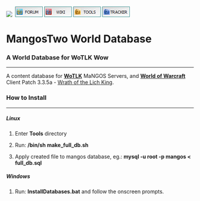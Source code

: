 [![](https://www.getmangos.eu/images/primus/blue/misc/logo.png)](http://www.getmangos.eu)&nbsp;
[![](/icons/FORUM.gif)](https://www.getmangos.eu/forum.php)
[![](/icons/WIKI.gif)](http://github.com/mangoswiki/wiki/wiki)
[![](/icons/TOOLS.gif)](http://github.com/mangostools)
[![](/icons/TRACKER.gif)](https://www.getmangos.eu/project.php)

MangosTwo World Database
===

### A World Database for WoTLK Wow
----
A content database for [**WoTLK**][10] MaNGOS Servers, and [**World of Warcraft**][50] Client Patch
3.3.5a - [Wrath of the Lich King][51].

### How to Install
---------------
##### Linux

1. Enter **Tools** directory

2. Run: **/bin/sh make_full_db.sh**

3. Apply created file to mangos database, eg.: **mysql -u root -p mangos < full_db.sql**

##### Windows

1. Run: **InstallDatabases.bat** and follow the onscreen prompts.


[10]: https://github.com/mangostwo/server "mangos Two"

[50]: http://blizzard.com/games/wow/ "World of Warcraft"
[51]: http://www.wowpedia.org/Patch_3.3.5a "WoW 3.3.5a"
